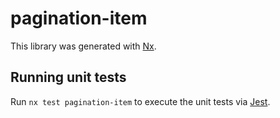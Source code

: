 # pagination-item

This library was generated with [Nx](https://nx.dev).

## Running unit tests

Run `nx test pagination-item` to execute the unit tests via [Jest](https://jestjs.io).
